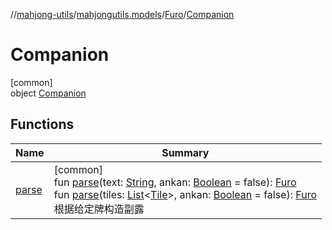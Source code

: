 //[mahjong-utils](../../../../index.md)/[mahjongutils.models](../../index.md)/[Furo](../index.md)/[Companion](index.md)

# Companion

[common]\
object [Companion](index.md)

## Functions

| Name | Summary |
|---|---|
| [parse](parse.md) | [common]<br>fun [parse](parse.md)(text: [String](https://kotlinlang.org/api/latest/jvm/stdlib/kotlin-stdlib/kotlin/-string/index.html), ankan: [Boolean](https://kotlinlang.org/api/latest/jvm/stdlib/kotlin-stdlib/kotlin/-boolean/index.html) = false): [Furo](../index.md)<br>fun [parse](parse.md)(tiles: [List](https://kotlinlang.org/api/latest/jvm/stdlib/kotlin-stdlib/kotlin.collections/-list/index.html)&lt;[Tile](../../-tile/index.md)&gt;, ankan: [Boolean](https://kotlinlang.org/api/latest/jvm/stdlib/kotlin-stdlib/kotlin/-boolean/index.html) = false): [Furo](../index.md)<br>根据给定牌构造副露 |
